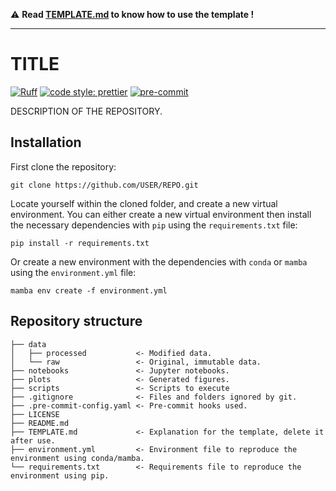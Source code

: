 
⚠️ **Read [TEMPLATE.md](TEMPLATE.md) to know how to use the template !**

***

# TITLE
[![Ruff](https://img.shields.io/endpoint?url=https://raw.githubusercontent.com/astral-sh/ruff/main/assets/badge/v2.json)](https://github.com/astral-sh/ruff)
[![code style: prettier](https://img.shields.io/badge/code_style-prettier-ff69b4.svg?style=flat-square)](https://github.com/prettier/prettier)
[![pre-commit](https://img.shields.io/badge/pre--commit-enabled-brightgreen?logo=pre-commit&logoColor=white)](https://github.com/pre-commit/pre-commit)

DESCRIPTION OF THE REPOSITORY.

## Installation
First clone the repository:

```
git clone https://github.com/USER/REPO.git
```

Locate yourself within the cloned folder, and create a new virtual environment. 
You can either create a new virtual environment then install the necessary dependencies with `pip` using the `requirements.txt` file:

```
pip install -r requirements.txt
```

Or create a new environment with the dependencies with `conda` or `mamba` using the `environment.yml` file:

```
mamba env create -f environment.yml
```

## Repository structure

```
├── data
│   ├── processed           <- Modified data.
│   └── raw                 <- Original, immutable data.
├── notebooks               <- Jupyter notebooks.
├── plots                   <- Generated figures.
├── scripts                 <- Scripts to execute
├── .gitignore              <- Files and folders ignored by git.
├── .pre-commit-config.yaml <- Pre-commit hooks used.
├── LICENSE
├── README.md
├── TEMPLATE.md             <- Explanation for the template, delete it after use.
├── environment.yml         <- Environment file to reproduce the environment using conda/mamba.
└── requirements.txt        <- Requirements file to reproduce the environment using pip.
```
